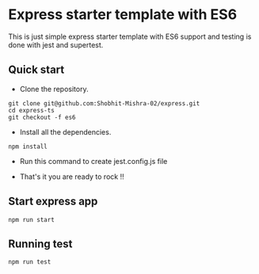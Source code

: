 # Express starter template with ES6

This is just simple express starter template with ES6 support and testing is done with jest and supertest.

## Quick start

- Clone the repository.

```shell
git clone git@github.com:Shobhit-Mishra-02/express.git
cd express-ts
git checkout -f es6
```

- Install all the dependencies.

```shell
npm install
```

- Run this command to create jest.config.js file

- That's it you are ready to rock !!

## Start express app

```shell
npm run start
```

## Running test

```
npm run test
```
